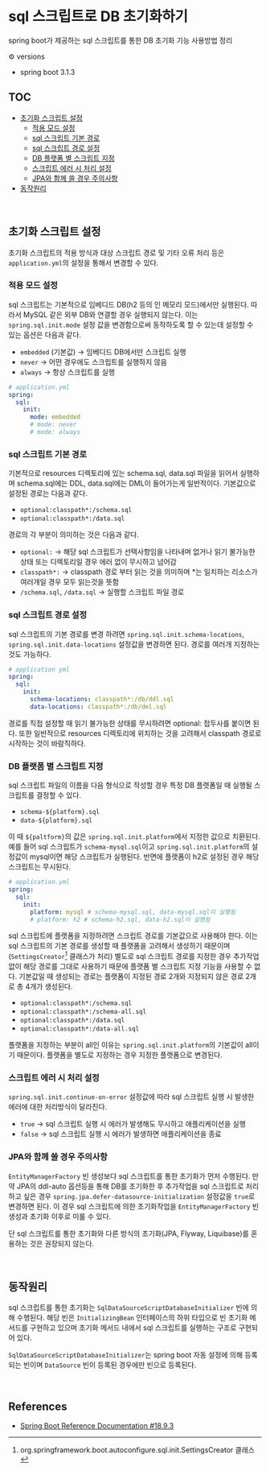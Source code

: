 # sql 스크립트로 DB 초기화하기

spring boot가 제공하는 sql 스크립트를 통한 DB 초기화 기능 사용방법 정리

:gear: versions

- spring boot 3.1.3

## TOC

- [초기화 스크립트 설정](#초기화-스크립트-설정)
  - [적용 모드 설정](#적용-모드-설정)
  - [sql 스크립트 기본 경로](#sql-스크립트-기본-경로)
  - [sql 스크립트 경로 설정](#sql-스크립트-경로-설정)
  - [DB 플랫폼 별 스크립트 지정](#db-플랫폼-별-스크립트-지정)
  - [스크립트 에러 시 처리 설정](#스크립트-에러-시-처리-설정)
  - [JPA와 함께 쓸 경우 주의사항](#JPA와-함께-쓸-경우-주의사항)
- [동작원리](#동작원리)

<br>

## 초기화 스크립트 설정

초기화 스크립트의 적용 방식과 대상 스크립트 경로 및 기타 오류 처리 등은 `application.yml`의 설정을 통해서 변경할 수 있다.

### 적용 모드 설정

sql 스크립트는 기본적으로 임베디드 DB(h2 등의 인 메모리 모드)에서만 실행된다. 따라서 MySQL 같은 외부 DB와 연결할 경우 실행되지 않는다. 이는 `spring.sql.init.mode` 설정 값을 변경함으로써 동작하도록 할 수 있는데 설정할 수 있는 옵션은 다음과 같다.

- `embedded` (기본값) → 임베디드 DB에서만 스크립트 실행
- `never` → 어떤 경우에도 스크립트를 실행하지 않음
- `always` → 항상 스크립트를 실행

```yml
# application.yml
spring:
  sql:
    init:
      mode: embedded
      # mode: never
      # mode: always
```

### sql 스크립트 기본 경로

기본적으로 resources 디렉토리에 있는 schema.sql, data.sql 파일을 읽어서 실행하며 schema.sql에는 DDL, data.sql에는 DML이 들어가는게 일반적이다. 기본값으로 설정된 경로는 다음과 같다.

- `optional:classpath*:/schema.sql`
- `optional:classpath*:/data.sql`

경로의 각 부분이 의미하는 것은 다음과 같다.

- `optional:` → 해당 sql 스크립트가 선택사항임을 나타내며 없거나 읽기 불가능한 상태 또는 디렉토리일 경우 에러 없이 무시하고 넘어감
- `classpath*:` → classpath 경로 부터 읽는 것을 의미하며 \*는 일치하는 리소스가 여러개일 경우 모두 읽는것을 뜻함
- `/schema.sql`, `/data.sql` → 실행할 스크립트 파일 경로

### sql 스크립트 경로 설정

sql 스크립트의 기본 경로를 변경 하려면 `spring.sql.init.schema-locations`, `spring.sql.init.data-locations` 설정값을 변경하면 된다. 경로를 여러개 지정하는 것도 가능하다.

```yml
# application yml
spring:
  sql:
    init:
      schema-locations: classpath*:/db/ddl.sql
      data-locations: classpath*:/db/dml.sql
```

경로를 직접 설정할 때 읽기 불가능한 상태를 무시하려면 optional: 접두사를 붙이면 된다. 또한 일반적으로 resources 디렉토리에 위치하는 것을 고려해서 classpath 경로로 시작하는 것이 바람직하다.

### DB 플랫폼 별 스크립트 지정

sql 스크립트 파일의 이름을 다음 형식으로 작성할 경우 특정 DB 플랫폼일 때 실행될 스크립트를 결정할 수 있다.

- `schema-${platform}.sql`
- `data-${platform}.sql`

이 때 `${paltform}`의 값은 `spring.sql.init.platform`에서 지정한 값으로 치환된다. 예를 들어 sql 스크립트가 `schema-mysql.sql`이고 `spring.sql.init.platform`의 설정값이 mysql이면 해당 스크립트가 실행된다. 반면에 플랫폼이 h2로 설정된 경우 해당 스크립트는 무시된다.

```yml
# application.yml
spring:
  sql:
    init:
      platform: mysql # schema-mysql.sql, data-mysql.sql이 실행됨
      # platform: h2 # schema-h2.sql, data-h2.sql이 실행됨
```

sql 스크립트에 플랫폼을 지정하려면 스크립트 경로를 기본값으로 사용해야 한다. 이는 sql 스크립트의 기본 경로를 생성할 때 플랫폼을 고려해서 생성하기 때문이며(`SettingsCreator`[^1] 클래스가 처리) 별도로 sql 스크립트 경로를 지정한 경우 추가작업없이 해당 경로를 그대로 사용하기 때문에 플랫폼 별 스크립트 지정 기능을 사용할 수 없다. 기본값일 때 생성되는 경로는 플랫폼이 지정된 경로 2개와 지정되지 않은 경로 2개로 총 4개가 생성된다.

- `optional:classpath*:/schema.sql`
- `optional:classpath*:/schema-all.sql`
- `optional:classpath*:/data.sql`
- `optional:classpath*:/data-all.sql`

플랫폼을 지정하는 부분이 all인 이유는 `spring.sql.init.platform`의 기본값이 all이기 때문이다. 플랫폼을 별도로 지정하는 경우 지정한 플랫폼으로 변경된다.

### 스크립트 에러 시 처리 설정

`spring.sql.init.continue-on-error` 설정값에 따라 sql 스크립트 실행 시 발생한 에러에 대한 처리방식이 달라진다.

- `true` → sql 스크립트 실행 시 에러가 발생해도 무시하고 애플리케이션을 실행
- `false` → sql 스크립트 실행 시 에러가 발생하면 애플리케이션을 종료

### JPA와 함께 쓸 경우 주의사항

`EntityManagerFactory` 빈 생성보다 sql 스크립트를 통한 초기화가 먼저 수행된다. 만약 JPA의 ddl-auto 옵션등을 통해 DB를 초기화한 후 추가작업을 sql 스크립트로 처리하고 싶은 경우 `spring.jpa.defer-datasource-initialization` 설정값을 `true`로 변경하면 된다. 이 경우 sql 스크립트에 의한 초기화작업을 `EntityManagerFactory` 빈 생성과 초기화 이후로 미룰 수 있다.

단 sql 스크립트를 통한 초기화와 다른 방식의 초기화(JPA, Flyway, Liquibase)를 혼용하는 것은 권장되지 않는다.

<br>

## 동작원리

sql 스크립트를 통한 초기화는 `SqlDataSourceScriptDatabaseInitializer` 빈에 의해 수행된다. 해당 빈은 `InitializingBean` 인터페이스의 하위 타입으로 빈 초기화 메서드를 구현하고 있으며 초기화 메서드 내에서 sql 스크립트를 실행하는 구조로 구현되어 있다.

`SqlDataSourceScriptDatabaseInitializer`는 spring boot 자동 설정에 의해 등록되는 빈이며 `DataSource` 빈이 등록된 경우에만 빈으로 등록된다.

<br>

## References

- [Spring Boot Reference Documentation #18.9.3](https://docs.spring.io/spring-boot/docs/3.1.3/reference/htmlsingle/#howto.data-initialization.using-basic-sql-scripts)

[^1]: org.springframework.boot.autoconfigure.sql.init.SettingsCreator 클래스

